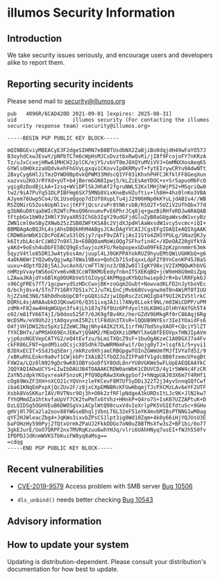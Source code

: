 # illumos Security Information

## Introduction

We take security issues seriously, and encourage users and developers alike
to report them.

## Reporting security incidents

Please send mail to [security@illumos.org](mailto:security@illumos.org)

```
pub   4096R/6CAD420D 2021-09-01 [expires: 2025-08-31]
uid                  illumos security (For contacting the illumos security response team) <security@illumos.org>

-----BEGIN PGP PUBLIC KEY BLOCK-----

mQINBGEviyMBEACyE3F2dgeSIHRN7eB8BTUsdbNX2ZaBjiBo0dqjdH49wFaYO57J
B3oyhdCxwJEswY/pNPbTC7m6cWpHsMJCsDvztbxRwQvRi/jI8f9FcojoFY7nKRzA
Tz/uJxCcxejHRw61MHCH2JplCK/ejYS/vbVT0mJ8XQYuMViVVJ+GmMNXXosAeq65
GYWls0H0kzzaUQdvkehFhGVyLgxqv1CKovvIp8KRMyvT+fytEIrywCRYu9AdwNTt
2BxyCyg6HlJiTmzDYWD0Bp0vkQPWM33MdscQ1YF03iKhxhPHFCJKfklFF8GeqXun
xazvvu2KOJrRYXd+yUT+b4jBermGGN8Ipwj5/kLZiEsAeYDOC+s+Sr5apuoMbFcO
ygig0zDodBjLkA+Izsq+WViDPlSkJHhAf2fgruNWL52KxlMHjhWjP52+MSqriQw0
tw2/9iA7PuYq51DLPIBFHg6SX75MNb8VixKneBvHZuftiv+lh8H+4hz0lnKo3VBA
AJyem76Uwp5Co4/OL1UseQgop7dIUf0XupLTu4jJ2906HNp0kKYuLjdAB1v4//WB
RSZQNirG5Zos6UpNl1vcjtKFfjQcsrzuPr8tN6rsbB/RSO2T+5UZiV2UfhQbx77d
g3bN6uD8tqabWIcR2WTcPmsQ96nnumvPvE6PhrJCq8jq+gwzBiRHfeRDJwARAQAB
tFtpbGx1bW9zIHNlY3VyaXR5IChGb3IgY29udGFjdGluZyB0aGUgaWxsdW1vcyBz
ZWN1cml0eSByZXNwb25zZSB0ZWFtKSA8c2VjdXJpdHlAaWxsdW1vcy5vcmc+iQI+
BBMBAgAoBQJhL4sjAhsDBQkHhM4ABgsJCAcDAgYVCAIJCgsEFgIDAQIeAQIXgAAK
CRDW0anWbK1CDcPoEACuS3lOSjy7/qxF9vZATijAsI1SYo4ZHSYPULg/SNazQKJy
k6ItzbLAc4rCiW027n9XlJb+E0BQ0amMoWiOQg7SFhxfin4C+/XDeOAZ20gVfkYA
yAKd+9oEsh4uDbFE5BCQ9gEs5ayjozKFU/RebpopexGDa09FkE2pKzpnnmmr63mk
5qyzV4tlo85DR13w4ty6ssAm/juupl4LJ0GKPPAYokRUZ9hyuEMtQWiUGHKbQ+g6
4aOkN6WrIYQ2w0yQgjwAp78Wa19Bxo+QohCb715xEqxxLdpFZf8YnCenKP45JBaS
uuxu+4OptfD28j5AiJucAoXd/cmFTlNjnz3/DBZw0IlIgKY98xjV2IXMQQwKhbVG
nHMzpVvaytWS6oGYvm6vHB3CcWTBKMUEedyfnbnIT5XEKqBQ+jcW9eH8G9mOiZpq
LZAwaJKAjdYx6BlKg0OURbVeStGIUygC4KPMgguKYbQzhwiep0JrR+bvlRRFpk6J
s96CgFREs7fT/1gcpw+ydSzHDcCwojBK+zoGqm2Gubt+NowvadKLFD2nJytboVEc
O/bchj0sv4/5Tn77Y16RY7D51x7CJ/uTKLEnCjMvb60VvvgnwXmT0n4WiMT0TIUU
hjZZsmE3N8/58h0dhobUpCBfrpGQXiGZzjw1DpRscZzCHQIgD4f9UI2KIVStlrkC
DQRhL4sjARAAubkDJQKuwGY6/Q3S1ixqJAJil7ANy0LLokt9NL/m0IWiCDPP/uPM
zdMk+F82aw4H4qWGUpn3fs4jLh187q76f0Uz6PFdyoltULK0HGiOlHhYAXfGh5T4
o92/m81fV66T4jI/b0doo525F7/6JK9gfBv4Kc/herGZdV9bMkgRf0rC86Aqj6Rg
WcDSMv/eV0Uh2zjtA0qxynmI5R2itlF8dUn3TXsR+lQQUB9NYEsr3IeIYOaidFs6
O4fjVH1DW12bz5pXz1ZZeWCJNgjNhy4AIK2tXLIirfHU7bd5nyXAOF+CQciY5lZT
fYXCBH7x/aPMSHX69EnJEKwYjQ9AM2/MEmQXKziDMWYlXeGBfEEOVpxfHNJIpAVm
yjp6zoNGEVepCATYG2/eQ4tEvfzu/bLmiTXQcZ9sF+1buOgAKzeC1A0BGXJ7a4Fv
ckFR86LFNT+qodM5ioOCsjcX85dhk7DwWRM6mFwif/Oojg0yTJ+lsqf61/5+yvi1
BJDXxECIT+5SdJSq5Emrj/mkRzo9XhjaeCRBGpgwTOInZGWmUmfMJfIVYaTd5I/9
/xBKuRhLEokn9a0vf1CWjkbPrIXAiB2lfbQZJoZIFPa0fV1gdc8B0fzemcUYegBt
FXW2a/LQz8lN929gDc9wK01OBYsGoDfSY8OdL8nrYU8VGKWe5wFLUpEAEQEAAYkC
JQQYAQIADwUCYS+LIwIbDAUJB4TOAAAKCRDW0anWbK1CDUVCD/4y1r5WW4c4FzCR
ZaYN5zdpkYKGyxreakFSnzoKjPfQ9DpRAw3XmkgpSofJ+hNqpUAJ03X6m7f4RHf1
cOg69WxZF3XH+nXCO21cYQVn+zleFKCevF8M7UfSyDDi322T2j34yvSnnqGQfCwf
iba61KNqEmPxpXjQcZUv2F/z8jxCXpEMNBRcKFUwHbqmjTJcPXCMzLAv6eYF2UTF
Xsbk8VoSKKurIAV/RVTNsr9Oj3h+O0k2zfRFlpNdgeA3kURDsItLJc9K+JlN2kw7
fYhQMmdZa1htkvfaUpVf7CK2twPmTx6tVhz+HHnkP+Q4ro7S+IsK07UZZAPtuK+D
DzLQIDSg5OGHVEuB6DWOSgVxiACplWtQ98cuxVdvIeXrlpPK5VGIEfdtuSc+9GHo
gHVj0l70Ca2la2oov88YWGseBhqljVbnLT6L32eF51eYK4mvbMIBsPTNNG1wM0ag
qYF2HJWleacZbg4+JqKWo3ixvbZPsCS1lpt3ig0Wd10Zqm+4k0y66iHjYQJUsU3E
baFOHzHy590Pyj2TQtxUrmkZPaUJ2FkkDDGo7oN0uZ8BTMsXfw3sZ+BF1bi/0o77
3gkEJurE/UoO7QRPF2nx7MVRqKzuu6whYHJq/vlri6UAhHNyq7usEI+fWJh550fv
IPDPDJJdKnmWVKSTbKuiFW8yq8aMsg==
=cdqg
-----END PGP PUBLIC KEY BLOCK-----

```

## Recent vulnerabilities

-
  [CVE-2019-9579](https://cve.mitre.org/cgi-bin/cvename.cgi?name=CVE-2019-9579)
  Access problem with SMB server [Bug
  10506](https://illumos.org/issues/10506)

- `dls_unbind()` needs better checking [Bug
  10543](https://illumos.org/issues/10543)

## Advisory information

## How to update your system

Updating is distribution-dependent.  Please consult your distribution's
documentation for how best to update.
